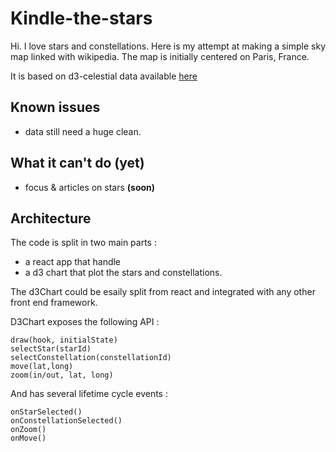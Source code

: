 # Kindle-the-stars
Hi. I love stars and constellations. Here is my attempt at making a simple sky map linked with wikipedia.
The map is initially centered on Paris, France.

It is based on d3-celestial data available [here](https://github.com/ofrohn/d3-celestial)

## Known issues
- data still need a huge clean.

## What it can't do (yet)
- focus & articles on stars **(soon)**

## Architecture
The code is split in two main parts :
- a react app that handle 
- a d3 chart that plot the stars and constellations.

The d3Chart could be esaily split from react and integrated with any other front end framework.

D3Chart exposes the following API : 

```
draw(hook, initialState)
selectStar(starId)
selectConstellation(constellationId)
move(lat,long)
zoom(in/out, lat, long)
```

And has several lifetime cycle events : 
```
onStarSelected()
onConstellationSelected()
onZoom()
onMove()
```



